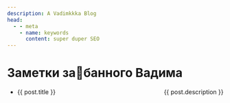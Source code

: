 ```yaml
---
description: A Vadimkkka Blog
head:
  - - meta
    - name: keywords
      content: super duper SEO
---
```


# Заметки за🫠банного Вадима

<script setup>
import { data } from '../../.vitepress/posts.data.ts'
</script>

<ul>
  <li v-for="post of data">
    <a :href="post.url">{{ post.title }}</a>
    <span>{{ post.description }}</span>
  </li>
</ul>

<style module>
li span {
  float: right;
}
</style>
